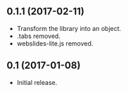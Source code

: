 ## 0.1.1 (2017-02-11)

- Transform the library into an object.
- .tabs removed.
- webslides-lite.js removed.

## 0.1 (2017-01-08)

- Initial release.
